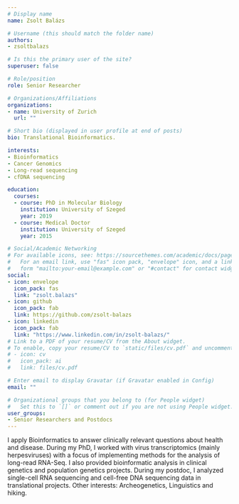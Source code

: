 ```yaml
---
# Display name
name: Zsolt Balázs

# Username (this should match the folder name)
authors:
- zsoltbalazs

# Is this the primary user of the site?
superuser: false

# Role/position
role: Senior Researcher

# Organizations/Affiliations
organizations:
- name: University of Zurich
  url: ""

# Short bio (displayed in user profile at end of posts)
bio: Translational Bioinformatics.

interests:
- Bioinformatics
- Cancer Genomics
- Long-read sequencing
- cfDNA sequencing

education:
  courses:
  - course: PhD in Molecular Biology
    institution: University of Szeged
    year: 2019
  - course: Medical Doctor
    institution: University of Szeged
    year: 2015

# Social/Academic Networking
# For available icons, see: https://sourcethemes.com/academic/docs/page-builder/#icons
#   For an email link, use "fas" icon pack, "envelope" icon, and a link in the
#   form "mailto:your-email@example.com" or "#contact" for contact widget.
social:
- icon: envelope
  icon_pack: fas
  link: "zsolt.balazs"
- icon: github
  icon_pack: fab
  link: https://github.com/zsolt-balazs
- icon: linkedin
  icon_pack: fab
  link: "https://www.linkedin.com/in/zsolt-balazs/"
# Link to a PDF of your resume/CV from the About widget.
# To enable, copy your resume/CV to `static/files/cv.pdf` and uncomment the lines below.
# - icon: cv
#   icon_pack: ai
#   link: files/cv.pdf

# Enter email to display Gravatar (if Gravatar enabled in Config)
email: ""

# Organizational groups that you belong to (for People widget)
#   Set this to `[]` or comment out if you are not using People widget.
user_groups:
- Senior Researchers and Postdocs
---
```


I apply Bioinformatics to answer clinically relevant questions about health and disease. During my PhD, I worked with virus transcriptomics (mainly herpesviruses) with a focus of implementing methods for the analysis of long-read RNA-Seq. I also provided bioinformatic analysis in clinical genetics and population genetics projects. During my postdoc, I analyzed single-cell RNA sequencing and cell-free DNA sequencing data in translational projects. Other interests: Archeogenetics, Linguistics and hiking.
